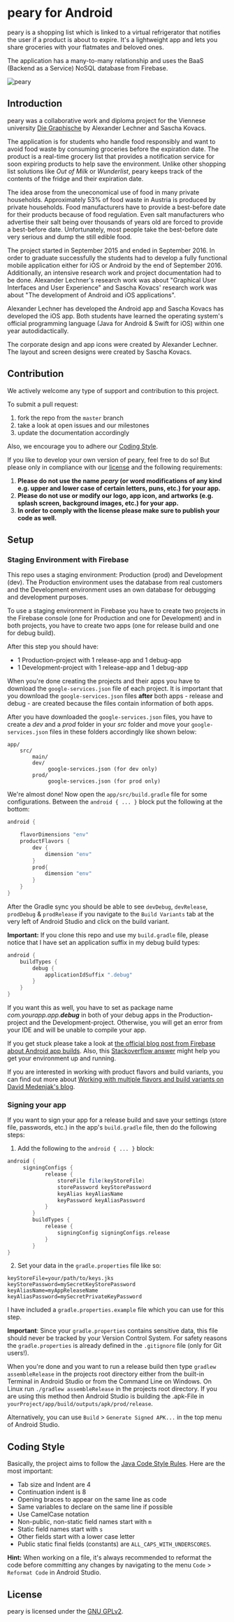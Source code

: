# peary for Android

[//]: # (References)
[firebase app builds]: https://firebase.googleblog.com/2016/08/organizing-your-firebase-enabled-android-app-builds.html
[alternate firebase app builds]: https://stackoverflow.com/a/34364376
[flavors and built variants]: https://blog.davidmedenjak.com/android/2016/11/09/build-variants.html
[graphische website]: http://www.graphische.net/
[coding style]: #coding-style
[license readme]: LICENSE
[code style rules]: https://source.android.com/setup/code-style
[peary banner]: imgs/peary-banner.jpg

peary is a shopping list which is linked to a virtual refrigerator that notifies the user if a product is about to expire. It's a lightweight app and lets you share groceries with your flatmates and beloved ones.

The application has a many-to-many relationship and uses the BaaS (Backend as a Service) NoSQL database from Firebase.

![peary][peary banner]

## Introduction
peary was a collaborative work and diploma project for the Viennese university [Die Graphische][graphische website] by Alexander Lechner and Sascha Kovacs.

The application is for students who handle food responsibly and want to avoid food waste by consuming groceries before the expiration date. The product is a real-time grocery list that provides a notification service for soon expiring products to help save the environment. Unlike other shopping list solutions like *Out of Milk* or *Wunderlist*, peary keeps track of the contents of the fridge and their expiration date.

The idea arose from the uneconomical use of food in many private households. Approximately 53% of food waste in Austria is produced by private households. Food manufacturers have to provide a best-before date for their products because of food regulation. Even salt manufacturers who advertise their salt being over thousands of years old are forced to provide a best-before date. Unfortunately, most people take the best-before date very serious and dump the still edible food.

The project started in September 2015 and ended in September 2016. In order to graduate successfully the students had to develop a fully functional mobile application either for iOS or Android by the end of September 2016. Additionally, an intensive research work and project documentation had to be done. Alexander Lechner's research work was about "Graphical User Interfaces and User Experience" and Sascha Kovacs' research work was about "The development of Android and iOS applications".

Alexander Lechner has developed the Android app and Sascha Kovacs has developed the iOS app. Both students have learned the operating system's official programming language (Java for Android & Swift for iOS) within one year autodidactically.

The corporate design and app icons were created by Alexander Lechner. The layout and screen designs were created by Sascha Kovacs.

## Contribution
We actively welcome any type of support and contribution to this project. 

To submit a pull request: 
1. fork the repo from the ``master`` branch
2. take a look at open issues and our milestones
3. update the documentation accordingly

Also, we encourage you to adhere our [Coding Style][coding style].

If you like to develop your own version of peary, feel free to do so! But please only in compliance with our [license][license readme] and the following requirements:
1. **Please do not use the name *peary* (or word modifications of any kind e.g. upper and lower case of certain letters, puns, etc.) for your app.**
2. **Please do not use or modify our logo, app icon, and artworks (e.g. splash screen, background images, etc.) for your app.**
3. **In order to comply with the license please make sure to publish your code as well.**

## Setup

### Staging Environment with Firebase
This repo uses a staging environment: Production (prod) and Development (dev). The Production environment uses the database from real customers and the Development environment uses an own database for debugging and development purposes.

To use a staging environment in Firebase you have to create two projects in the Firebase console (one for Production and one for Development) and in both projects, you have to create two apps (one for release build and one for debug build).

After this step you should have:
* 1 Production-project with 1 release-app and 1 debug-app
* 1 Development-project with 1 release-app and 1 debug-app

When you're done creating the projects and their apps you have to download the ``google-services.json`` file of each project. It is important that you download the ``google-services.json`` files **after** both apps - release and debug - are created because the files contain information of both apps.

After you have downloaded the ``google-services.json`` files, you have to create a *dev* and a *prod* folder in your *src* folder and move your ``google-services.json`` files in these folders accordingly like shown below: 

``` 
app/
    src/
        main/
        dev/
             google-services.json (for dev only)
        prod/
             google-services.json (for prod only)
```

We're almost done! Now open the ``app/src/build.gradle`` file for some configurations. Between the ``android { ... }`` block put the following at the bottom:
````gradle
android {

    flavorDimensions "env"
    productFlavors {
        dev {
            dimension "env"
        }
        prod{
            dimension "env"
        }
    }
}
````
After the Gradle sync you should be able to see ``devDebug``, ``devRelease``, ``prodDebug`` & ``prodRelease`` if you navigate to the ``Build Variants`` tab at the very left of Android Studio and click on the build variant.

**Important:** If you clone this repo and use my ``build.gradle`` file, please notice that I have set an application suffix in my debug build types:
````gradle
android {
    buildTypes {
        debug {
            applicationIdSuffix ".debug"
        }
    }
}
````
If you want this as well, you have to set as package name *com.yourapp.app.**debug*** in both of your debug apps in the Production-project and the Development-project. Otherwise, you will get an error from your IDE and will be unable to compile your app.

If you get stuck please take a look at [the official blog post from Firebase about Android app builds][firebase app builds]. Also, this [Stackoverflow answer][alternate firebase app builds] might help you get your environment up and running.

If you are interested in working with product flavors and build variants, you can find out more about [Working with multiple flavors and build variants on David Medenjak's blog][flavors and built variants].

### Signing your app
If you want to sign your app for a release build and save your settings (store file, passwords, etc.) in the app's ``build.gradle`` file, then do the following steps:
1. Add the following to the ``android { ... }`` block:
````gradle
android {
     signingConfigs {
            release {
                storeFile file(keyStoreFile)
                storePassword keyStorePassword
                keyAlias keyAliasName
                keyPassword keyAliasPassword
            }
        }
        buildTypes {
            release {
                signingConfig signingConfigs.release
            }
        }
}
````
2. Set your data in the ``gradle.properties`` file like so:
````
keyStoreFile=your/path/to/keys.jks
keyStorePassword=mySecretKeyStorePassword
keyAliasName=myAppReleaseName
keyAliasPassword=mySecretPrivateKeyPassword
````
I have included a ``gradle.properties.example`` file which you can use for this step.

**Important**: Since your ``gradle.properties`` contains sensitive data, this file should never be tracked by your Version Control System. For safety reasons the ``gradle.properties`` is already defined in the ``.gitignore`` file (only for Git users!).

When you're done and you want to run a release build then type `gradlew assembleRelease` in the projects root directory either from the built-in Terminal in Android Studio or from the Command Line on Windows.
On Linux run `./gradlew assembleRelease` in the projects root directory.
If you are using this method then Android Studio is building the .apk-File in ``yourProject/app/build/outputs/apk/prod/release``.

Alternatively, you can use ``Build`` > ``Generate Signed APK...`` in the top menu of Android Studio.

## Coding Style
Basically, the project aims to follow the [Java Code Style Rules][code style rules]. Here are the most important:
* Tab size and Indent are 4
* Continuation indent is 8
* Opening braces to appear on the same line as code
* Same variables to declare on the same line if possible 
* Use CamelCase notation
* Non-public, non-static field names start with  ``m``
* Static field names start with ``s``
* Other fields start with a lower case letter
* Public static final fields (constants) are ``ALL_CAPS_WITH_UNDERSCORES``.

**Hint:** When working on a file, it's always recommended to reformat the code before committing any changes by navigating to the menu ``Code`` > ``Reformat Code`` in Android Studio.

## License
peary is licensed under the [GNU GPLv2][license readme].